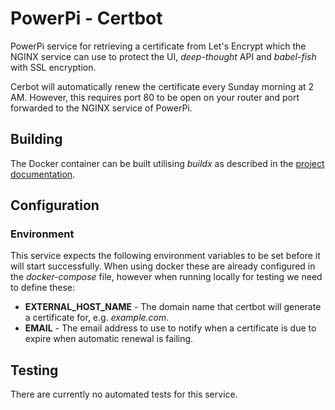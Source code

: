 # PowerPi - Certbot

PowerPi service for retrieving a certificate from Let's Encrypt which the NGINX service can use to protect the UI, _deep-thought_ API and _babel-fish_ with SSL encryption.

Cerbot will automatically renew the certificate every Sunday morning at 2 AM. However, this requires port 80 to be open on your router and port forwarded to the NGINX service of PowerPi.

## Building

The Docker container can be built utilising _buildx_ as described in the [project documentation](../README.md#Building).

## Configuration

### Environment

This service expects the following environment variables to be set before it will start successfully. When using docker these are already configured in the _docker-compose_ file, however when running locally for testing we need to define these:

-   **EXTERNAL_HOST_NAME** - The domain name that certbot will generate a certificate for, e.g. _example.com_.
-   **EMAIL** - The email address to use to notify when a certificate is due to expire when automatic renewal is failing.

## Testing

There are currently no automated tests for this service.
